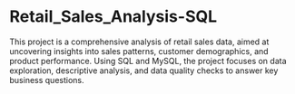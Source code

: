 # Retail_Sales_Analysis-SQL
This project is a comprehensive analysis of retail sales data, aimed at uncovering insights into sales patterns, customer demographics, and product performance. Using SQL and MySQL, the project focuses on data exploration, descriptive analysis, and data quality checks to answer key business questions.

